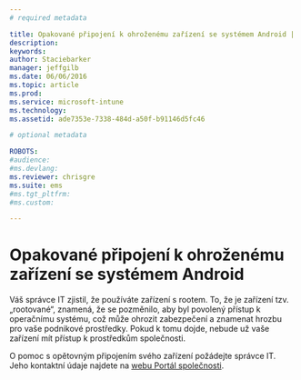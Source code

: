 ```yaml
---
# required metadata

title: Opakované připojení k ohroženému zařízení se systémem Android | Microsoft Intune
description:
keywords:
author: Staciebarker
manager: jeffgilb
ms.date: 06/06/2016
ms.topic: article
ms.prod:
ms.service: microsoft-intune
ms.technology:
ms.assetid: ade7353e-7338-484d-a50f-b91146d5fc46

# optional metadata

ROBOTS:
#audience:
#ms.devlang:
ms.reviewer: chrisgre
ms.suite: ems
#ms.tgt_pltfrm:
#ms.custom:

---
```


# Opakované připojení k ohroženému zařízení se systémem Android
Váš správce IT zjistil, že používáte zařízení s rootem. To, že je zařízení tzv. „rootované“, znamená, že se pozměnilo, aby byl povolený přístup k operačnímu systému, což může ohrozit zabezpečení a znamenat hrozbu pro vaše podnikové prostředky. Pokud k tomu dojde, nebude už vaše zařízení mít přístup k prostředkům společnosti.

O pomoc s opětovným připojením svého zařízení požádejte správce IT. Jeho kontaktní údaje najdete na [webu Portál společnosti](http://portal.manage.microsoft.com).



<!--HONumber=Jun16_HO2-->


